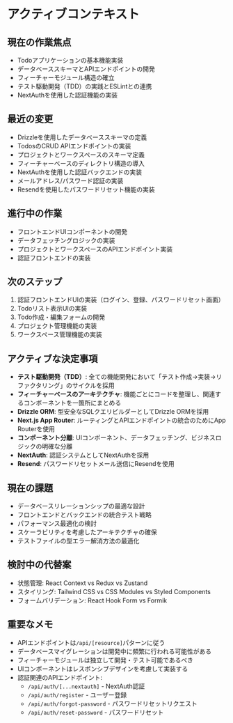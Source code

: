 # アクティブコンテキスト

## 現在の作業焦点
- Todoアプリケーションの基本機能実装
- データベーススキーマとAPIエンドポイントの開発
- フィーチャーモジュール構造の確立
- テスト駆動開発（TDD）の実践とESLintとの連携
- NextAuthを使用した認証機能の実装

## 最近の変更
- Drizzleを使用したデータベーススキーマの定義
- TodosのCRUD APIエンドポイントの実装
- プロジェクトとワークスペースのスキーマ定義
- フィーチャーベースのディレクトリ構造の導入
- NextAuthを使用した認証バックエンドの実装
- メールアドレス/パスワード認証の実装
- Resendを使用したパスワードリセット機能の実装

## 進行中の作業
- フロントエンドUIコンポーネントの開発
- データフェッチングロジックの実装
- プロジェクトとワークスペースのAPIエンドポイント実装
- 認証フロントエンドの実装

## 次のステップ
1. 認証フロントエンドUIの実装（ログイン、登録、パスワードリセット画面）
2. Todoリスト表示UIの実装
3. Todo作成・編集フォームの開発
4. プロジェクト管理機能の実装
5. ワークスペース管理機能の実装

## アクティブな決定事項
- **テスト駆動開発（TDD）**: 全ての機能開発において「テスト作成→実装→リファクタリング」のサイクルを採用
- **フィーチャーベースのアーキテクチャ**: 機能ごとにコードを整理し、関連するコンポーネントを一箇所にまとめる
- **Drizzle ORM**: 型安全なSQLクエリビルダーとしてDrizzle ORMを採用
- **Next.js App Router**: ルーティングとAPIエンドポイントの統合のためにApp Routerを使用
- **コンポーネント分離**: UIコンポーネント、データフェッチング、ビジネスロジックの明確な分離
- **NextAuth**: 認証システムとしてNextAuthを採用
- **Resend**: パスワードリセットメール送信にResendを使用

## 現在の課題
- データベースリレーションシップの最適な設計
- フロントエンドとバックエンドの統合テスト戦略
- パフォーマンス最適化の検討
- スケーラビリティを考慮したアーキテクチャの確保
- テストファイルの型エラー解消方法の最適化

## 検討中の代替案
- 状態管理: React Context vs Redux vs Zustand
- スタイリング: Tailwind CSS vs CSS Modules vs Styled Components
- フォームバリデーション: React Hook Form vs Formik

## 重要なメモ
- APIエンドポイントは`/api/[resource]`パターンに従う
- データベースマイグレーションは開発中に頻繁に行われる可能性がある
- フィーチャーモジュールは独立して開発・テスト可能であるべき
- UIコンポーネントはレスポンシブデザインを考慮して実装する
- 認証関連のAPIエンドポイント:
  - `/api/auth/[...nextauth]` - NextAuth認証
  - `/api/auth/register` - ユーザー登録
  - `/api/auth/forgot-password` - パスワードリセットリクエスト
  - `/api/auth/reset-password` - パスワードリセット
